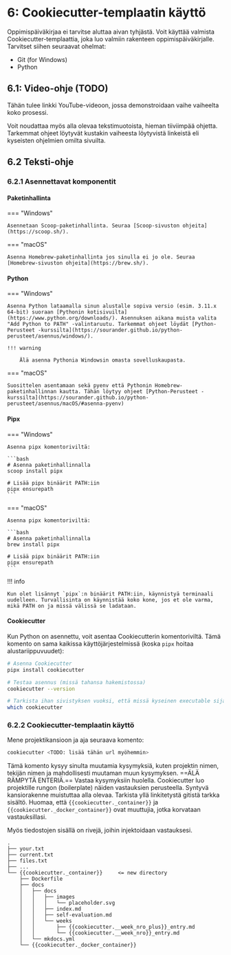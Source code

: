 # 6: Cookiecutter-templaatin käyttö

Oppimispäiväkirjaa ei tarvitse aluttaa aivan tyhjästä. Voit käyttää valmista Cookiecutter-templaattia, joka luo valmiin rakenteen oppimispäiväkirjalle.  Tarvitset siihen seuraavat ohelmat:

* Git (for Windows)
* Python

## 6.1: Video-ohje (TODO)

Tähän tulee linkki YouTube-videoon, jossa demonstroidaan vaihe vaiheelta koko prosessi. 

Voit noudattaa myös alla olevaa tekstimuotoista, hieman tiiviimpää ohjetta. Tarkemmat ohjeet löytyvät kustakin vaiheesta löytyvistä linkeistä eli kyseisten ohjelmien omilta sivuilta.


## 6.2 Teksti-ohje

### 6.2.1 Asennettavat komponentit

#### Paketinhallinta

=== "Windows"

    Asennetaan Scoop-paketinhallinta. Seuraa [Scoop-sivuston ohjeita](https://scoop.sh/).

=== "macOS"

    Asenna Homebrew-paketinhallinta jos sinulla ei jo ole. Seuraa [Homebrew-sivuston ohjeita](https://brew.sh/).


#### Python

=== "Windows"

    Asenna Python lataamalla sinun alustalle sopiva versio (esim. 3.11.x 64-bit) suoraan [Pythonin kotisivuilta](https://www.python.org/downloads/). Asennuksen aikana muista valita "Add Python to PATH" -valintaruutu. Tarkemmat ohjeet löydät [Python-Perusteet -kurssilta](https://sourander.github.io/python-perusteet/asennus/windows/).

    !!! warning

        Älä asenna Pythonia Windowsin omasta sovelluskaupasta.

=== "macOS"

    Suosittelen asentamaan sekä pyenv että Pythonin Homebrew-paketinhallinnan kautta. Tähän löytyy ohjeet [Python-Perusteet -kurssilta](https://sourander.github.io/python-perusteet/asennus/macOS/#asenna-pyenv)


#### Pipx

=== "Windows"

    Asenna pipx komentoriviltä:

    ```bash
    # Asenna paketinhallinnalla
    scoop install pipx

    # Lisää pipx binäärit PATH:iin
    pipx ensurepath
    ```

=== "macOS"

    Asenna pipx komentoriviltä:

    ```bash
    # Asenna paketinhallinnalla
    brew install pipx

    # Lisää pipx binäärit PATH:iin
    pipx ensurepath
    ```

!!! info

    Kun olet lisännyt `pipx`:n binäärit PATH:iin, käynnistyä terminaali uudelleen. Turvallisinta on käynnistää koko kone, jos et ole varma, mikä PATH on ja missä välissä se ladataan.

#### Cookiecutter

Kun Python on asennettu, voit asentaa Cookiecutterin komentoriviltä. Tämä komento on sama kaikissa käyttöjärjestelmissä (koska `pipx` hoitaa alustariippuvuudet):

```bash
# Asenna Cookiecutter
pipx install cookiecutter

# Testaa asennus (missä tahansa hakemistossa)
cookiecutter --version

# Tarkista ihan sivistyksen vuoksi, että missä kyseinen executable sijaitsee
which cookiecutter
```

### 6.2.2 Cookiecutter-templaatin käyttö

Mene projektikansioon ja aja seuraava komento:

```bash
cookiecutter <TODO: lisää tähän url myöhemmin>
```

Tämä komento kysyy sinulta muutamia kysymyksiä, kuten projektin nimen, tekijän nimen ja mahdollisesti muutaman muun kysymyksen. ==ÄLÄ RÄMPYTÄ ENTERIÄ.== Vastaa kysymyksiin huolella. Cookiecutter luo projektille rungon (boilerplate) näiden vastauksien perusteella. Syntyvä kansiorakenne muistuttaa alla olevaa. Tarkista yllä linkitetystä gitistä tarkka sisältö. Huomaa, että `{{cookiecutter._container}}` ja `{{cookiecutter._docker_container}}` ovat muuttujia, jotka korvataan vastauksillasi.

Myös tiedostojen sisällä on rivejä, joihin injektoidaan vastauksesi.

```
.
├── your.txt
├── current.txt
├── files.txt
├── ...
└── {{cookiecutter._container}}     <= new directory
    ├── Dockerfile
    ├── docs
    │   ├── docs
    │   │   ├── images
    │   │   │   └── placeholder.svg
    │   │   ├── index.md
    │   │   ├── self-evaluation.md
    │   │   └── weeks
    │   │       ├── {{cookiecutter.__week_nro_plus}}_entry.md
    │   │       └── {{cookiecutter.__week_nro}}_entry.md
    │   └── mkdocs.yml
    └── {{cookiecutter._docker_container}}
```